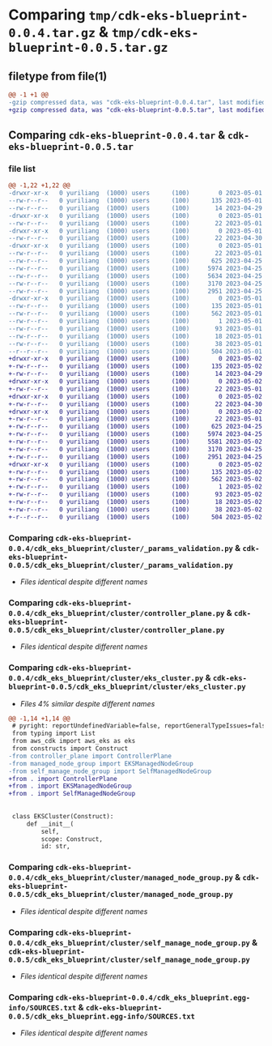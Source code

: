 # Comparing `tmp/cdk-eks-blueprint-0.0.4.tar.gz` & `tmp/cdk-eks-blueprint-0.0.5.tar.gz`

## filetype from file(1)

```diff
@@ -1 +1 @@
-gzip compressed data, was "cdk-eks-blueprint-0.0.4.tar", last modified: Mon May  1 12:21:20 2023, max compression
+gzip compressed data, was "cdk-eks-blueprint-0.0.5.tar", last modified: Tue May  2 00:56:35 2023, max compression
```

## Comparing `cdk-eks-blueprint-0.0.4.tar` & `cdk-eks-blueprint-0.0.5.tar`

### file list

```diff
@@ -1,22 +1,22 @@
-drwxr-xr-x   0 yuriliang  (1000) users      (100)        0 2023-05-01 12:21:20.769876 cdk-eks-blueprint-0.0.4/
--rw-r--r--   0 yuriliang  (1000) users      (100)      135 2023-05-01 12:21:20.769876 cdk-eks-blueprint-0.0.4/PKG-INFO
--rw-r--r--   0 yuriliang  (1000) users      (100)       14 2023-04-29 11:18:46.000000 cdk-eks-blueprint-0.0.4/README.md
-drwxr-xr-x   0 yuriliang  (1000) users      (100)        0 2023-05-01 12:21:20.769876 cdk-eks-blueprint-0.0.4/cdk_eks_blueprint/
--rw-r--r--   0 yuriliang  (1000) users      (100)       22 2023-05-01 12:20:32.000000 cdk-eks-blueprint-0.0.4/cdk_eks_blueprint/__init__.py
-drwxr-xr-x   0 yuriliang  (1000) users      (100)        0 2023-05-01 12:21:20.769876 cdk-eks-blueprint-0.0.4/cdk_eks_blueprint/addons/
--rw-r--r--   0 yuriliang  (1000) users      (100)       22 2023-04-30 10:36:01.000000 cdk-eks-blueprint-0.0.4/cdk_eks_blueprint/addons/__init__.py
-drwxr-xr-x   0 yuriliang  (1000) users      (100)        0 2023-05-01 12:21:20.769876 cdk-eks-blueprint-0.0.4/cdk_eks_blueprint/cluster/
--rw-r--r--   0 yuriliang  (1000) users      (100)       22 2023-05-01 12:20:23.000000 cdk-eks-blueprint-0.0.4/cdk_eks_blueprint/cluster/__init__.py
--rw-r--r--   0 yuriliang  (1000) users      (100)      625 2023-04-25 10:05:59.000000 cdk-eks-blueprint-0.0.4/cdk_eks_blueprint/cluster/_params_validation.py
--rw-r--r--   0 yuriliang  (1000) users      (100)     5974 2023-04-25 10:05:59.000000 cdk-eks-blueprint-0.0.4/cdk_eks_blueprint/cluster/controller_plane.py
--rw-r--r--   0 yuriliang  (1000) users      (100)     5634 2023-04-25 10:05:59.000000 cdk-eks-blueprint-0.0.4/cdk_eks_blueprint/cluster/eks_cluster.py
--rw-r--r--   0 yuriliang  (1000) users      (100)     3170 2023-04-25 10:05:59.000000 cdk-eks-blueprint-0.0.4/cdk_eks_blueprint/cluster/managed_node_group.py
--rw-r--r--   0 yuriliang  (1000) users      (100)     2951 2023-04-25 10:05:59.000000 cdk-eks-blueprint-0.0.4/cdk_eks_blueprint/cluster/self_manage_node_group.py
-drwxr-xr-x   0 yuriliang  (1000) users      (100)        0 2023-05-01 12:21:20.769876 cdk-eks-blueprint-0.0.4/cdk_eks_blueprint.egg-info/
--rw-r--r--   0 yuriliang  (1000) users      (100)      135 2023-05-01 12:21:20.000000 cdk-eks-blueprint-0.0.4/cdk_eks_blueprint.egg-info/PKG-INFO
--rw-r--r--   0 yuriliang  (1000) users      (100)      562 2023-05-01 12:21:20.000000 cdk-eks-blueprint-0.0.4/cdk_eks_blueprint.egg-info/SOURCES.txt
--rw-r--r--   0 yuriliang  (1000) users      (100)        1 2023-05-01 12:21:20.000000 cdk-eks-blueprint-0.0.4/cdk_eks_blueprint.egg-info/dependency_links.txt
--rw-r--r--   0 yuriliang  (1000) users      (100)       93 2023-05-01 12:21:20.000000 cdk-eks-blueprint-0.0.4/cdk_eks_blueprint.egg-info/requires.txt
--rw-r--r--   0 yuriliang  (1000) users      (100)       18 2023-05-01 12:21:20.000000 cdk-eks-blueprint-0.0.4/cdk_eks_blueprint.egg-info/top_level.txt
--rw-r--r--   0 yuriliang  (1000) users      (100)       38 2023-05-01 12:21:20.769876 cdk-eks-blueprint-0.0.4/setup.cfg
--r--r--r--   0 yuriliang  (1000) users      (100)      504 2023-05-01 12:20:57.000000 cdk-eks-blueprint-0.0.4/setup.py
+drwxr-xr-x   0 yuriliang  (1000) users      (100)        0 2023-05-02 00:56:35.814981 cdk-eks-blueprint-0.0.5/
+-rw-r--r--   0 yuriliang  (1000) users      (100)      135 2023-05-02 00:56:35.814981 cdk-eks-blueprint-0.0.5/PKG-INFO
+-rw-r--r--   0 yuriliang  (1000) users      (100)       14 2023-04-29 11:18:46.000000 cdk-eks-blueprint-0.0.5/README.md
+drwxr-xr-x   0 yuriliang  (1000) users      (100)        0 2023-05-02 00:56:35.814981 cdk-eks-blueprint-0.0.5/cdk_eks_blueprint/
+-rw-r--r--   0 yuriliang  (1000) users      (100)       22 2023-05-01 12:20:32.000000 cdk-eks-blueprint-0.0.5/cdk_eks_blueprint/__init__.py
+drwxr-xr-x   0 yuriliang  (1000) users      (100)        0 2023-05-02 00:56:35.814981 cdk-eks-blueprint-0.0.5/cdk_eks_blueprint/addons/
+-rw-r--r--   0 yuriliang  (1000) users      (100)       22 2023-04-30 10:36:01.000000 cdk-eks-blueprint-0.0.5/cdk_eks_blueprint/addons/__init__.py
+drwxr-xr-x   0 yuriliang  (1000) users      (100)        0 2023-05-02 00:56:35.814981 cdk-eks-blueprint-0.0.5/cdk_eks_blueprint/cluster/
+-rw-r--r--   0 yuriliang  (1000) users      (100)       22 2023-05-01 12:20:23.000000 cdk-eks-blueprint-0.0.5/cdk_eks_blueprint/cluster/__init__.py
+-rw-r--r--   0 yuriliang  (1000) users      (100)      625 2023-04-25 10:05:59.000000 cdk-eks-blueprint-0.0.5/cdk_eks_blueprint/cluster/_params_validation.py
+-rw-r--r--   0 yuriliang  (1000) users      (100)     5974 2023-04-25 10:05:59.000000 cdk-eks-blueprint-0.0.5/cdk_eks_blueprint/cluster/controller_plane.py
+-rw-r--r--   0 yuriliang  (1000) users      (100)     5581 2023-05-02 00:55:41.000000 cdk-eks-blueprint-0.0.5/cdk_eks_blueprint/cluster/eks_cluster.py
+-rw-r--r--   0 yuriliang  (1000) users      (100)     3170 2023-04-25 10:05:59.000000 cdk-eks-blueprint-0.0.5/cdk_eks_blueprint/cluster/managed_node_group.py
+-rw-r--r--   0 yuriliang  (1000) users      (100)     2951 2023-04-25 10:05:59.000000 cdk-eks-blueprint-0.0.5/cdk_eks_blueprint/cluster/self_manage_node_group.py
+drwxr-xr-x   0 yuriliang  (1000) users      (100)        0 2023-05-02 00:56:35.814981 cdk-eks-blueprint-0.0.5/cdk_eks_blueprint.egg-info/
+-rw-r--r--   0 yuriliang  (1000) users      (100)      135 2023-05-02 00:56:35.000000 cdk-eks-blueprint-0.0.5/cdk_eks_blueprint.egg-info/PKG-INFO
+-rw-r--r--   0 yuriliang  (1000) users      (100)      562 2023-05-02 00:56:35.000000 cdk-eks-blueprint-0.0.5/cdk_eks_blueprint.egg-info/SOURCES.txt
+-rw-r--r--   0 yuriliang  (1000) users      (100)        1 2023-05-02 00:56:35.000000 cdk-eks-blueprint-0.0.5/cdk_eks_blueprint.egg-info/dependency_links.txt
+-rw-r--r--   0 yuriliang  (1000) users      (100)       93 2023-05-02 00:56:35.000000 cdk-eks-blueprint-0.0.5/cdk_eks_blueprint.egg-info/requires.txt
+-rw-r--r--   0 yuriliang  (1000) users      (100)       18 2023-05-02 00:56:35.000000 cdk-eks-blueprint-0.0.5/cdk_eks_blueprint.egg-info/top_level.txt
+-rw-r--r--   0 yuriliang  (1000) users      (100)       38 2023-05-02 00:56:35.814981 cdk-eks-blueprint-0.0.5/setup.cfg
+-r--r--r--   0 yuriliang  (1000) users      (100)      504 2023-05-02 00:56:24.000000 cdk-eks-blueprint-0.0.5/setup.py
```

### Comparing `cdk-eks-blueprint-0.0.4/cdk_eks_blueprint/cluster/_params_validation.py` & `cdk-eks-blueprint-0.0.5/cdk_eks_blueprint/cluster/_params_validation.py`

 * *Files identical despite different names*

### Comparing `cdk-eks-blueprint-0.0.4/cdk_eks_blueprint/cluster/controller_plane.py` & `cdk-eks-blueprint-0.0.5/cdk_eks_blueprint/cluster/controller_plane.py`

 * *Files identical despite different names*

### Comparing `cdk-eks-blueprint-0.0.4/cdk_eks_blueprint/cluster/eks_cluster.py` & `cdk-eks-blueprint-0.0.5/cdk_eks_blueprint/cluster/eks_cluster.py`

 * *Files 4% similar despite different names*

```diff
@@ -1,14 +1,14 @@
 # pyright: reportUndefinedVariable=false, reportGeneralTypeIssues=false
 from typing import List
 from aws_cdk import aws_eks as eks
 from constructs import Construct
-from controller_plane import ControllerPlane
-from managed_node_group import EKSManagedNodeGroup
-from self_manage_node_group import SelfManagedNodeGroup
+from . import ControllerPlane
+from . import EKSManagedNodeGroup
+from . import SelfManagedNodeGroup
 
 
 class EKSCluster(Construct):
     def __init__(
         self,
         scope: Construct,
         id: str,
```

### Comparing `cdk-eks-blueprint-0.0.4/cdk_eks_blueprint/cluster/managed_node_group.py` & `cdk-eks-blueprint-0.0.5/cdk_eks_blueprint/cluster/managed_node_group.py`

 * *Files identical despite different names*

### Comparing `cdk-eks-blueprint-0.0.4/cdk_eks_blueprint/cluster/self_manage_node_group.py` & `cdk-eks-blueprint-0.0.5/cdk_eks_blueprint/cluster/self_manage_node_group.py`

 * *Files identical despite different names*

### Comparing `cdk-eks-blueprint-0.0.4/cdk_eks_blueprint.egg-info/SOURCES.txt` & `cdk-eks-blueprint-0.0.5/cdk_eks_blueprint.egg-info/SOURCES.txt`

 * *Files identical despite different names*

